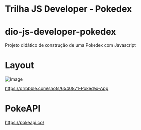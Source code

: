 # Trilha JS Developer - Pokedex
# dio-js-developer-pokedex

Projeto didático de construção de uma Pokedex com Javascript

# Layout
![Image](https://user-images.githubusercontent.com/2284408/197915630-d514391b-3b48-47ee-a52b-b10f9b0dc7df.png "pokedex")

https://dribbble.com/shots/6540871-Pokedex-App

# PokeAPI
https://pokeapi.co/




